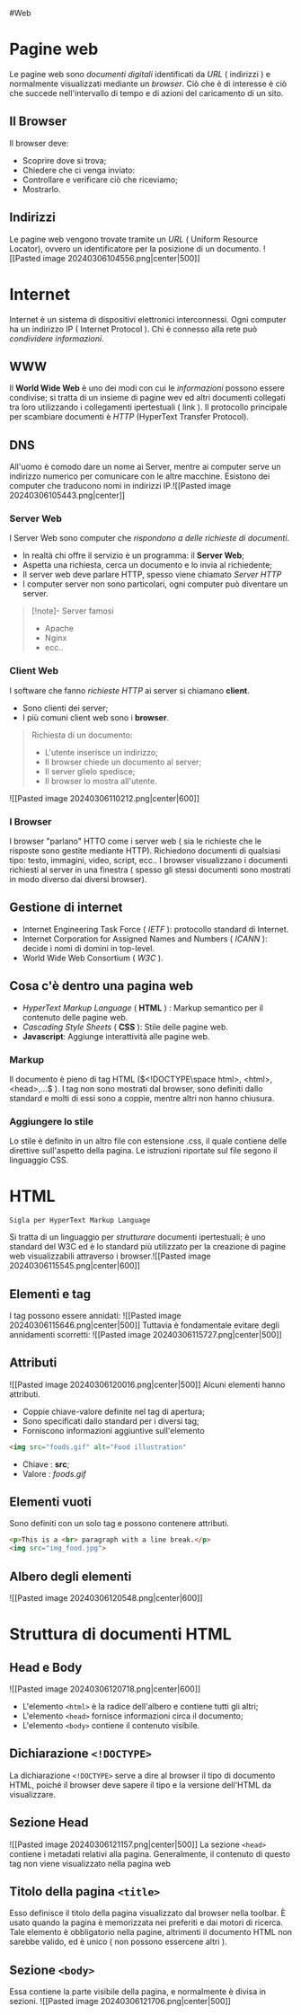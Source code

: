 #Web

# Pagine web
Le pagine web sono *documenti digitali* identificati da *URL* ( indirizzi ) e normalmente visualizzati mediante un *browser*. Ciò che è di interesse è ciò che succede nell'intervallo di tempo e di azioni del caricamento di un sito.
## Il Browser
Il browser deve:
- Scoprire dove si trova;
- Chiedere che ci venga inviato:
- Controllare e verificare ciò che riceviamo;
- Mostrarlo.
## Indirizzi
Le pagine web vengono trovate tramite un *URL* ( Uniform Resource Locator), ovvero un identificatore per la posizione di un documento.
![[Pasted image 20240306104556.png|center|500]]

# Internet
Internet è un sistema di dispositivi elettronici interconnessi. Ogni computer ha un indirizzo IP ( Internet Protocol ). Chi è connesso alla rete può *condividere informazioni*.
## WWW
Il **World Wide Web** è uno dei modi con cui le *informazioni* possono essere condivise; si tratta di un insieme di pagine wev ed altri documenti collegati tra loro utilizzando i collegamenti ipertestuali ( link ). Il protocollo principale per scambiare documenti è *HTTP* (HyperText Transfer Protocol).
## DNS
All'uomo è comodo dare un nome ai Server, mentre ai computer serve un indirizzo numerico per comunicare con le altre macchine. Esistono dei computer che traducono nomi in indirizzi IP.![[Pasted image 20240306105443.png|center]]
### Server Web
I Server Web sono computer che *rispondono a delle richieste di documenti*.
- In realtà chi offre il servizio è un programma: il **Server Web**;
- Aspetta una richiesta, cerca un documento e lo invia al richiedente;
- Il server web deve parlare HTTP, spesso viene chiamato *Server HTTP*
- I computer server non sono particolari, ogni computer può diventare un server.
 
>[!note]- Server famosi
>- Apache
>- Nginx
>- ecc..

### Client Web
I software che fanno *richieste HTTP* ai server si chiamano **client**.
- Sono clienti dei server;
- I più comuni client web sono i **browser**.

> Richiesta di un documento:
> - L'utente inserisce un indirizzo;
> - Il browser chiede un documento al server;
> - Il server glielo spedisce;
> - Il browser lo mostra all'utente.

![[Pasted image 20240306110212.png|center|600]]
### I Browser
I browser "parlano" HTTO come i server web ( sia le richieste che le risposte sono gestite mediante HTTP).
Richiedono documenti di qualsiasi tipo: testo, immagini, video, script, ecc..
I browser visualizzano i documenti richiesti al server in una finestra ( spesso gli stessi documenti sono mostrati in modo diverso dai diversi browser).
## Gestione di internet
- Internet Engineering Task Force ( *IETF* ): protocollo standard di Internet.
- Internet Corporation for Assigned Names and Numbers ( *ICANN* ): decide i nomi di domini in top-level.
- World Wide Web Consortium ( *W3C* ).
## Cosa c'è dentro una pagina web
- *HyperText Markup Language* ( **HTML** ) : Markup semantico per il contenuto delle pagine web.
- *Cascading Style Sheets* ( **CSS** ): Stile delle pagine web.
- **Javascript**: Aggiunge interattività alle pagine web.
### Markup
Il documento è pieno di tag HTML ($<!DOCTYPE\space html>, <html>, <head>,...$ ).
I tag non sono mostrati dal browser, sono definiti dallo standard e molti di essi sono a coppie, mentre altri non hanno chiusura.
### Aggiungere lo stile
Lo stile è definito in un altro file con estensione .css, il quale contiene delle direttive sull'aspetto della pagina. Le istruzioni riportate sul file segono il linguaggio CSS.
# HTML
	Sigla per HyperText Markup Language
Si tratta di un linguaggio per *strutturare* documenti ipertestuali; è uno standard del W3C ed è lo standard più utilizzato per la creazione di pagine web visualizzabili attraverso i browser.![[Pasted image 20240306115545.png|center|600]]
## Elementi e tag
I tag possono essere annidati:
![[Pasted image 20240306115646.png|center|500]]
Tuttavia è fondamentale evitare degli annidamenti scorretti:
![[Pasted image 20240306115727.png|center|500]]
## Attributi
![[Pasted image 20240306120016.png|center|500]]
Alcuni elementi hanno attributi.
- Coppie chiave-valore definite nel tag di apertura;
- Sono specificati dallo standard per i diversi tag;
- Forniscono informazioni aggiuntive sull'elemento
```HTML
<img src="foods.gif" alt="Food illustration"
```
- Chiave : **src**;
- Valore : *foods.gif*
## Elementi vuoti
Sono definiti con un solo tag e possono contenere attributi.
```HTML
<p>This is a <br> paragraph with a line break.</p>
<img src="img_food.jpg">
```
## Albero degli elementi
![[Pasted image 20240306120548.png|center|600]]
# Struttura di documenti HTML
## Head e Body
![[Pasted image 20240306120718.png|center|600]]

- L'elemento `<html>` è la radice dell'albero e contiene tutti gli altri;
- L'elemento `<head>` fornisce informazioni circa il documento;
- L'elemento `<body>` contiene il contenuto visibile.
## Dichiarazione `<!DOCTYPE>`
La dichiarazione `<!DOCTYPE>` serve a dire al browser il tipo di documento HTML, poiché il browser deve sapere il tipo e la versione dell'HTML da visualizzare.
## Sezione Head
![[Pasted image 20240306121157.png|center|500]]
La sezione `<head>` contiene i metadati relativi alla pagina. Generalmente, il contenuto di questo tag non viene visualizzato nella pagina web
## Titolo della pagina `<title>`
Esso definisce il titolo della pagina visualizzato dal browser nella toolbar. È usato quando la pagina è memorizzata nei preferiti e dai motori di ricerca. Tale elemento è obbligatorio nella pagine, altrimenti il documento HTML non sarebbe valido, ed è unico ( non possono essercene altri ).
## Sezione `<body>`
Essa contiene la parte visibile della pagina, e normalmente è divisa in sezioni.
![[Pasted image 20240306121706.png|center|500]]
